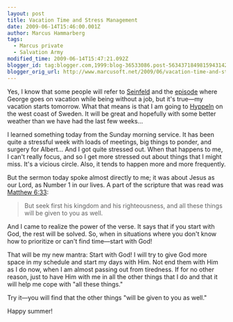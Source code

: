 ```yaml
---
layout: post
title: Vacation Time and Stress Management
date: 2009-06-14T15:46:00.001Z
author: Marcus Hammarberg
tags:
  - Marcus private
  - Salvation Army
modified_time: 2009-06-14T15:47:21.092Z
blogger_id: tag:blogger.com,1999:blog-36533086.post-5634371849815943142
blogger_orig_url: http://www.marcusoft.net/2009/06/vacation-time-and-stress-management.html
---
```


Yes, I know that some people will refer to [Seinfeld](http://en.wikipedia.org/wiki/Seinfeld) and the [episode](http://www.imdb.com/title/tt0697793/usercomments) where George goes on vacation while being without a job, but it's true—my vacation starts tomorrow. What that means is that I am going to [Hyppeln](http://www.hitta.se/LargeMap.aspx?var=Hyppeln) on the west coast of Sweden. It will be great and hopefully with some better weather than we have had the last few weeks...

I learned something today from the Sunday morning service. It has been quite a stressful week with loads of meetings, big things to ponder, and surgery for Albert... And I got quite stressed out. When that happens to me, I can't really focus, and so I get more stressed out about things that I might miss. It's a vicious circle. Also, it tends to happen more and more frequently.

But the sermon today spoke almost directly to me; it was about Jesus as our Lord, as Number 1 in our lives. A part of the scripture that was read was [Matthew 6:33](http://www.biblegateway.com/passage/?search=matt%206:33;&version=31;):

> But seek first his kingdom and his righteousness, and all these things will be given to you as well.

And I came to realize the power of the verse. It says that if you start with God, the rest will be solved. So, when in situations where you don't know how to prioritize or can't find time—start with God!

That will be my new mantra: Start with God! I will try to give God more space in my schedule and start my days with Him. Not end them with Him as I do now, when I am almost passing out from tiredness. If for no other reason, just to have Him with me in all the other things that I do and that it will help me cope with "all these things."

Try it—you will find that the other things "will be given to you as well."

Happy summer!
